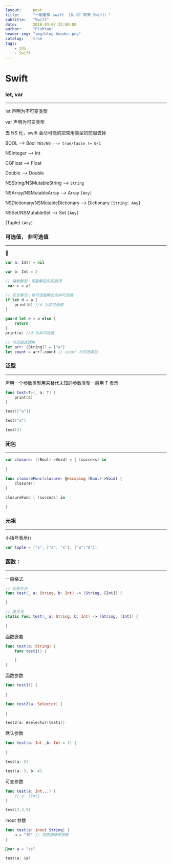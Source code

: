 ```yaml
---
layout:     post
title:      "一眼看穿 swift （从 OC 转来 Swift）"
subtitle:   "Swift"
date:       2018-03-07 22:00:00
author:     "FishYan"
header-img: "img/blog-header.png" 
catalog:    true
tags:
    - iOS
    - Swift
---
```


# Swift

### let, var 
---

let 声明为不可变类型

var 声明为可变类型

去 NS 化，swift 会尽可能的把常用类型的前缀去掉

BOOL --> Bool ```YES/NO --> true/fasle != 0/1```

NSInteger --> Int

CGFloat --> Float

Double --> Double

NSString/NSMutableString --> ```String```

NSArray/NSMutableArray --> Array ```[Any]```

NSDictionary/NSMutableDictionary --> Dictionary ```[String: Any]```

NSSet/NSMutableSet --> Set ```[Any]```

(Tuple) ```(Any)```

### 可选值， 非可选值
---

```swift
var a: Int? = nil 

var b: Int = 2

// 强制解包：可能解包失败崩溃
 var c = a!

// 安全解包：将可选值解包为非可选值
if let d = a {
    print(d) //d 为非可选值
}

guard let e = a else {
    return
}
print(e) //d 为非可选值

// 可选链式调用
let arr: [String]? = ["a"]
let count = arr?.count // count 为可选类型

```

### 泛型
---

声明一个参数类型用来替代未知的参数类型一般用 T 表示

```swift
func test<T>(_ a: T) {
    print(a)
}

test(["a"])

test("a")

test(3)
```

### 闭包
---

```swift
var closure: ((Bool)->Void) = { (success) in
    
}

func closureFunc(closure: @escaping (Bool)->Void) {
    closure()
}

closureFunc { (success) in
    
}
```

### 元祖
---

小括号表示()
```swift
var tuple = ("s", ["a", "s"], ["w":"d"])
```
### 函数：
---

一般格式
```swift
// 实例方法
func test(_ a: String, b: Int) -> (String, [Int]) {

}

// 类方法
static func test(_ a: String, b: Int) -> (String, [Int]) {
    
}
```

函数嵌套

```swift
func test(a: String) {
    func test1() {

    }
}
```
函数参数
```swift
func test1() {
    
}

func test2(a: Selector) {
    
}

test2(a: #selector(test1))
```
默认参数
```swift
func test(a: Int ,b: Int = 2) {
    
}

test(a: 2)

test(a: 3, b: 4)
```
可变参数
```swift
func test(a: Int...) {
    // a: [Int]
}

test(2,3,5)
```
inout 参数
```swift
func test(a: inout String) {
    a = "10" // 可直接修改参数
}

var a = "ss"

test(a: &a)
```